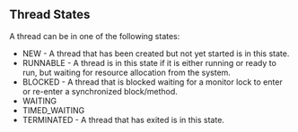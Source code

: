 ## Thread States
A thread can be in one of the following states:

* NEW - A thread that has been created but not yet started is in this state.
* RUNNABLE - A thread is in this state if it is either running or ready to run,
but waiting for resource allocation from the system.
* BLOCKED - A thread that is blocked waiting for a monitor 
lock to enter or re-enter a synchronized block/method.
* WAITING
* TIMED_WAITING
* TERMINATED - A thread that has exited is in this state.
